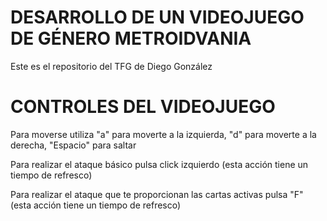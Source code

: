 # DESARROLLO DE UN VIDEOJUEGO DE GÉNERO METROIDVANIA

Este es el repositorio del TFG de Diego González

# CONTROLES DEL VIDEOJUEGO

Para moverse utiliza "a" para moverte a la izquierda, "d" para moverte a la derecha, "Espacio" para saltar

Para realizar el ataque básico pulsa click izquierdo (esta acción tiene un tiempo de refresco)

Para realizar el ataque que te proporcionan las cartas activas pulsa "F" (esta acción tiene un tiempo de refresco)
